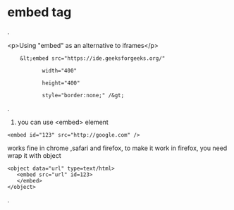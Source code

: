 # embed tag

.

&lt;p&gt;Using "embed" as an alternative to iframes&lt;/p&gt;

        &lt;embed src="https://ide.geeksforgeeks.org/" 

               width="400" 

               height="400"

               style="border:none;" /&gt;

.

1. you can use &lt;embed&gt; element

```text
<embed id="123" src="http://google.com" />
```

works fine in chrome ,safari and firefox, to make it work in firefox, you need wrap it with object

```text
<object data="url" type=text/html>
   <embed src="url" id=123>
   </embed>
</object>
```

.

